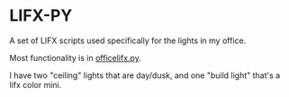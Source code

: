 # LIFX-PY
A set of LIFX scripts used specifically for the lights in my office.

Most functionality is in [officelifx.py](officelifx.py).

I have two "ceiling" lights that are day/dusk, and one "build light" that's a lifx color mini.